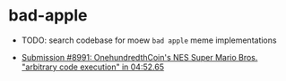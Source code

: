 bad-apple
=========

* TODO: search codebase for moew `bad apple` meme implementations

* [Submission #8991: OnehundredthCoin's NES Super Mario Bros. "arbitrary code execution" in 04:52.65](https://tasvideos.org/8991S)
